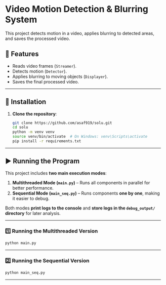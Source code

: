 # Video Motion Detection & Blurring System

This project detects motion in a video, applies blurring to detected areas, and saves the processed video.

## 📌 Features
- Reads video frames (`Streamer`).
- Detects motion (`Detector`).
- Applies blurring to moving objects (`Displayer`).
- Saves the final processed video.

---

## 🚀 Installation

1. **Clone the repository**:
   ```sh
   git clone https://github.com/asaf919/solu.git
   cd solu
   python -m venv venv
   source venv/bin/activate  # On Windows: venv\Scripts\activate
   pip install -r requirements.txt
    ```
   
---


## ▶️ Running the Program

This project includes **two main execution modes**:

1. **Multithreaded Mode (`main.py`)** – Runs all components in parallel for better performance.
2. **Sequential Mode (`main_seq.py`)** – Runs components **one by one**, making it easier to debug.

Both modes **print logs to the console** and **store logs in the `debug_output/` directory** for later analysis.

---

### **1️⃣ Running the Multithreaded Version**
   ```sh
   python main.py
   ```

---


### **2️⃣ Running the Sequential Version**
   ```sh
   python main_seq.py
   ```

--- 